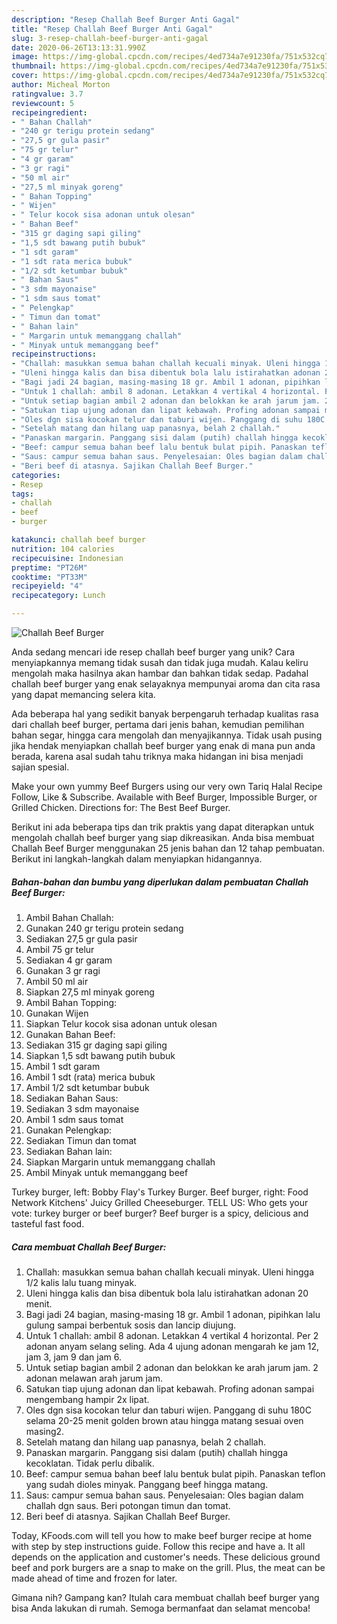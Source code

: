 ```yaml
---
description: "Resep Challah Beef Burger Anti Gagal"
title: "Resep Challah Beef Burger Anti Gagal"
slug: 3-resep-challah-beef-burger-anti-gagal
date: 2020-06-26T13:13:31.990Z
image: https://img-global.cpcdn.com/recipes/4ed734a7e91230fa/751x532cq70/challah-beef-burger-foto-resep-utama.jpg
thumbnail: https://img-global.cpcdn.com/recipes/4ed734a7e91230fa/751x532cq70/challah-beef-burger-foto-resep-utama.jpg
cover: https://img-global.cpcdn.com/recipes/4ed734a7e91230fa/751x532cq70/challah-beef-burger-foto-resep-utama.jpg
author: Micheal Morton
ratingvalue: 3.7
reviewcount: 5
recipeingredient:
- " Bahan Challah"
- "240 gr terigu protein sedang"
- "27,5 gr gula pasir"
- "75 gr telur"
- "4 gr garam"
- "3 gr ragi"
- "50 ml air"
- "27,5 ml minyak goreng"
- " Bahan Topping"
- " Wijen"
- " Telur kocok sisa adonan untuk olesan"
- " Bahan Beef"
- "315 gr daging sapi giling"
- "1,5 sdt bawang putih bubuk"
- "1 sdt garam"
- "1 sdt rata merica bubuk"
- "1/2 sdt ketumbar bubuk"
- " Bahan Saus"
- "3 sdm mayonaise"
- "1 sdm saus tomat"
- " Pelengkap"
- " Timun dan tomat"
- " Bahan lain"
- " Margarin untuk memanggang challah"
- " Minyak untuk memanggang beef"
recipeinstructions:
- "Challah: masukkan semua bahan challah kecuali minyak. Uleni hingga 1/2 kalis lalu tuang minyak."
- "Uleni hingga kalis dan bisa dibentuk bola lalu istirahatkan adonan 20 menit."
- "Bagi jadi 24 bagian, masing-masing 18 gr. Ambil 1 adonan, pipihkan lalu gulung sampai berbentuk sosis dan lancip diujung."
- "Untuk 1 challah: ambil 8 adonan. Letakkan 4 vertikal 4 horizontal. Per 2 adonan anyam selang seling. Ada 4 ujung adonan mengarah ke jam 12, jam 3, jam 9 dan jam 6."
- "Untuk setiap bagian ambil 2 adonan dan belokkan ke arah jarum jam. 2 adonan melawan arah jarum jam."
- "Satukan tiap ujung adonan dan lipat kebawah. Profing adonan sampai mengembang hampir 2x lipat."
- "Oles dgn sisa kocokan telur dan taburi wijen. Panggang di suhu 180C selama 20-25 menit golden brown atau hingga matang sesuai oven masing2."
- "Setelah matang dan hilang uap panasnya, belah 2 challah."
- "Panaskan margarin. Panggang sisi dalam (putih) challah hingga kecoklatan. Tidak perlu dibalik."
- "Beef: campur semua bahan beef lalu bentuk bulat pipih. Panaskan teflon yang sudah dioles minyak. Panggang beef hingga matang."
- "Saus: campur semua bahan saus. Penyelesaian: Oles bagian dalam challah dgn saus. Beri potongan timun dan tomat."
- "Beri beef di atasnya. Sajikan Challah Beef Burger."
categories:
- Resep
tags:
- challah
- beef
- burger

katakunci: challah beef burger 
nutrition: 104 calories
recipecuisine: Indonesian
preptime: "PT26M"
cooktime: "PT33M"
recipeyield: "4"
recipecategory: Lunch

---
```



![Challah Beef Burger](https://img-global.cpcdn.com/recipes/4ed734a7e91230fa/751x532cq70/challah-beef-burger-foto-resep-utama.jpg)

Anda sedang mencari ide resep challah beef burger yang unik? Cara menyiapkannya memang tidak susah dan tidak juga mudah. Kalau keliru mengolah maka hasilnya akan hambar dan bahkan tidak sedap. Padahal challah beef burger yang enak selayaknya mempunyai aroma dan cita rasa yang dapat memancing selera kita.

Ada beberapa hal yang sedikit banyak berpengaruh terhadap kualitas rasa dari challah beef burger, pertama dari jenis bahan, kemudian pemilihan bahan segar, hingga cara mengolah dan menyajikannya. Tidak usah pusing jika hendak menyiapkan challah beef burger yang enak di mana pun anda berada, karena asal sudah tahu triknya maka hidangan ini bisa menjadi sajian spesial.

Make your own yummy Beef Burgers using our very own Tariq Halal Recipe Follow, Like &amp; Subscribe. Available with Beef Burger, Impossible Burger, or Grilled Chicken. Directions for: The Best Beef Burger.


Berikut ini ada beberapa tips dan trik praktis yang dapat diterapkan untuk mengolah challah beef burger yang siap dikreasikan. Anda bisa membuat Challah Beef Burger menggunakan 25 jenis bahan dan 12 tahap pembuatan. Berikut ini langkah-langkah dalam menyiapkan hidangannya.

<!--inarticleads1-->

##### Bahan-bahan dan bumbu yang diperlukan dalam pembuatan Challah Beef Burger:

1. Ambil  Bahan Challah:
1. Gunakan 240 gr terigu protein sedang
1. Sediakan 27,5 gr gula pasir
1. Ambil 75 gr telur
1. Sediakan 4 gr garam
1. Gunakan 3 gr ragi
1. Ambil 50 ml air
1. Siapkan 27,5 ml minyak goreng
1. Ambil  Bahan Topping:
1. Gunakan  Wijen
1. Siapkan  Telur kocok sisa adonan untuk olesan
1. Gunakan  Bahan Beef:
1. Sediakan 315 gr daging sapi giling
1. Siapkan 1,5 sdt bawang putih bubuk
1. Ambil 1 sdt garam
1. Ambil 1 sdt (rata) merica bubuk
1. Ambil 1/2 sdt ketumbar bubuk
1. Sediakan  Bahan Saus:
1. Sediakan 3 sdm mayonaise
1. Ambil 1 sdm saus tomat
1. Gunakan  Pelengkap:
1. Sediakan  Timun dan tomat
1. Sediakan  Bahan lain:
1. Siapkan  Margarin untuk memanggang challah
1. Ambil  Minyak untuk memanggang beef


Turkey burger, left: Bobby Flay&#39;s Turkey Burger. Beef burger, right: Food Network Kitchens&#39; Juicy Grilled Cheeseburger. TELL US: Who gets your vote: turkey burger or beef burger? Beef burger is a spicy, delicious and tasteful fast food. 

<!--inarticleads2-->

##### Cara membuat Challah Beef Burger:

1. Challah: masukkan semua bahan challah kecuali minyak. Uleni hingga 1/2 kalis lalu tuang minyak.
1. Uleni hingga kalis dan bisa dibentuk bola lalu istirahatkan adonan 20 menit.
1. Bagi jadi 24 bagian, masing-masing 18 gr. Ambil 1 adonan, pipihkan lalu gulung sampai berbentuk sosis dan lancip diujung.
1. Untuk 1 challah: ambil 8 adonan. Letakkan 4 vertikal 4 horizontal. Per 2 adonan anyam selang seling. Ada 4 ujung adonan mengarah ke jam 12, jam 3, jam 9 dan jam 6.
1. Untuk setiap bagian ambil 2 adonan dan belokkan ke arah jarum jam. 2 adonan melawan arah jarum jam.
1. Satukan tiap ujung adonan dan lipat kebawah. Profing adonan sampai mengembang hampir 2x lipat.
1. Oles dgn sisa kocokan telur dan taburi wijen. Panggang di suhu 180C selama 20-25 menit golden brown atau hingga matang sesuai oven masing2.
1. Setelah matang dan hilang uap panasnya, belah 2 challah.
1. Panaskan margarin. Panggang sisi dalam (putih) challah hingga kecoklatan. Tidak perlu dibalik.
1. Beef: campur semua bahan beef lalu bentuk bulat pipih. Panaskan teflon yang sudah dioles minyak. Panggang beef hingga matang.
1. Saus: campur semua bahan saus. Penyelesaian: Oles bagian dalam challah dgn saus. Beri potongan timun dan tomat.
1. Beri beef di atasnya. Sajikan Challah Beef Burger.


Today, KFoods.com will tell you how to make beef burger recipe at home with step by step instructions guide. Follow this recipe and have a. It all depends on the application and customer&#39;s needs. These delicious ground beef and pork burgers are a snap to make on the grill. Plus, the meat can be made ahead of time and frozen for later. 

Gimana nih? Gampang kan? Itulah cara membuat challah beef burger yang bisa Anda lakukan di rumah. Semoga bermanfaat dan selamat mencoba!
